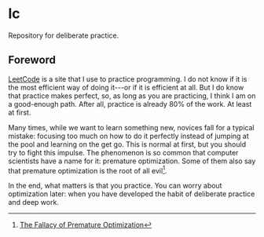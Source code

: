 # lc

Repository for deliberate practice.

## Foreword

[LeetCode](https://leetcode.com/) is a site that I use to practice programming.
I do not know if it is the most efficient way of doing it---or if it is
efficient at all. But I do know that practice makes perfect, so, as long as you
are practicing, I think I am on a good-enough path. After all, practice is
already 80% of the work. At least at first.

Many times, while we want to learn something new, novices fall for a typical
mistake: focusing too much on how to do it perfectly instead of jumping at the
pool and learning on the get go. This is normal at first, but you should try to
fight this impulse. The phenomenon is so common that computer scientists have a
name for it: premature optimization. Some of them also say that premature
optimization is the root of all evil[^1].

In the end, what matters is that you practice. You can worry about optimization
later: when you have developed the habit of deliberate practice and deep work.

[^1]: [The Fallacy of Premature
    Optimization](https://ubiquity.acm.org/article.cfm?id=1513451 "The Fallacy
    of Premature Optimization (Article)")
